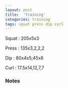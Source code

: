 ```yaml
---
layout: post
title:  'Training'
categories: training
tags: squat press dip curl
---
```


Squat       :   205x5x3

Press       :   135x3,2,2,2

Dip         :   80x4x5;45x8

Curl        :   17.5x14,12,7,7

### Notes
